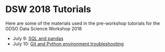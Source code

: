 # DSW 2018 Tutorials
Here are some of the materials used in the pre-workshop tutorials for the GDSO Data Science Workshop 2018

* July 9: [SQL and pandas](sql-pandas)
* July 10: [Git and Python environment troubleshooting](git) 
